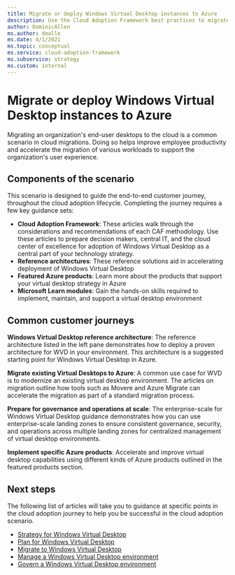 ```yaml
---
title: Migrate or deploy Windows Virtual Desktop instances to Azure
description: Use the Cloud Adoption Framework best practices to migrate or deploy Windows Virtual Desktop instances to Azure.
author: DominicAllen
ms.author: doalle
ms.date: 4/1/2021
ms.topic: conceptual
ms.service: cloud-adoption-framework
ms.subservice: strategy
ms.custom: internal
---
```


# Migrate or deploy Windows Virtual Desktop instances to Azure

Migrating an organization's end-user desktops to the cloud is a common scenario in cloud migrations. Doing so helps improve employee productivity and accelerate the migration of various workloads to support the organization's user experience.

## Components of the scenario

This scenario is designed to guide the end-to-end customer journey, throughout the cloud adoption lifecycle. Completing the journey requires a few key guidance sets:

- **Cloud Adoption Framework**: These articles walk through the considerations and recommendations of each CAF methodology. Use these articles to prepare decision makers, central IT, and the cloud center of excellence for adoption of Windows Virtual Desktop as a central part of your technology strategy.
- **Reference architectures**: These reference solutions aid in accelerating deployment of Windows Virtual Desktop
- **Featured Azure products**: Learn more about the products that support your virtual desktop strategy in Azure
- **Microsoft Learn modules**: Gain the hands-on skills required to implement, maintain, and support a virtual desktop environment

## Common customer journeys

**Windows Virtual Desktop reference architecture**: The reference architecture listed in the left pane demonstrates how to deploy a proven architecture for WVD in your environment. This architecture is a suggested starting point for Windows Virtual Desktop in Azure.

**Migrate existing Virtual Desktops to Azure**: A common use case for WVD is to modernize an existing virtual desktop environment. The articles on migration outline how tools such as Movere and Azure Migrate can accelerate the migration as part of a standard migration process.

**Prepare for governance and operations at scale**: The enterprise-scale for Windows Virtual Desktop guidance demonstrates how you can use enterprise-scale landing zones to ensure consistent governance, security, and operations across multiple landing zones for centralized management of virtual desktop environments.

**Implement specific Azure products**: Accelerate and improve virtual desktop capabilities using different kinds of Azure products outlined in the featured products section.

## Next steps

The following list of articles will take you to guidance at specific points in the cloud adoption journey to help you be successful in the cloud adoption scenario.

- [Strategy for Windows Virtual Desktop](./wvd/WVD-strategy.md)
- [Plan for Windows Virtual Desktop](./wvd/pland.md)
- [Migrate to Windows Virtual Desktop](./wvd/migrate-assess.md)
- [Manage a Windows Virtual Desktop environment](./wvd/WVD-manage.md)
- [Govern a Windows Virtual Desktop environment](./wvd/WVD-govern.md)

